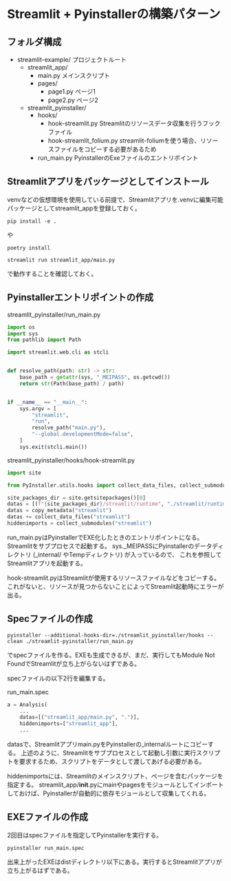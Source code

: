 # Streamlit + Pyinstallerの構築パターン

## フォルダ構成

* streamlit-example/  プロジェクトルート
    * streamlit_app/
        * main.py  メインスクリプト
        * pages/
            * page1.py  ページ1
            * page2.py  ページ2
    * streamlit_pyinstaller/
        * hooks/
            * hook-streamlit.py  Streamlitのリソースデータ収集を行うフックファイル
            * hook-streamlit_folium.py  streamlit-foliumを使う場合、リソースファイルをコピーする必要があるため
        * run_main.py  PyinstallerのExeファイルのエントリポイント

## Streamlitアプリをパッケージとしてインストール

venvなどの仮想環境を使用している前提で、Streamlitアプリを.venvに編集可能パッケージとしてstreamlit_appを登録しておく。

```
pip install -e .
```
や
```
poetry install
```

```
streamlit run streamlit_app/main.py
```
で動作することを確認しておく。

## Pyinstallerエントリポイントの作成

streamlit_pyinstaller/run_main.py
```py
import os
import sys
from pathlib import Path

import streamlit.web.cli as stcli


def resolve_path(path: str) -> str:
    base_path = getattr(sys, "_MEIPASS", os.getcwd())
    return str(Path(base_path) / path)


if __name__ == "__main__":
    sys.argv = [
        "streamlit",
        "run",
        resolve_path("main.py"),
        "--global.developmentMode=false",
    ]
    sys.exit(stcli.main())
```

streamlit_pyinstaller/hooks/hook-streamlit.py
```py
import site

from PyInstaller.utils.hooks import collect_data_files, collect_submodules, copy_metadata

site_packages_dir = site.getsitepackages()[0]
datas = [(f"{site_packages_dir}/streamlit/runtime", "./streamlit/runtime")]
datas = copy_metadata("streamlit")
datas += collect_data_files("streamlit")
hiddenimports = collect_submodules("streamlit")
```

run_main.pyはPyinstallerでEXE化したときのエントリポイントになる。Streamlitをサブプロセスで起動する。
sys._MEIPASSにPyinstallerのデータディレクトリ (_internal/ やTempディレクトリ) が入っているので、
これを参照してStreamlitアプリを起動する。

hook-streamlit.pyはStreamlitが使用するリソースファイルなどをコピーする。
これがないと、リソースが見つからないことによってStreamlit起動時にエラーが出る。

## Specファイルの作成

```
pyinstaller --additional-hooks-dir=./streamlit_pyinstaller/hooks --clean ./streamlit-pyinstaller/run_main.py
```
でspecファイルを作る。EXEも生成できるが、まだ、実行してもModule Not FoundでStreamlitが立ち上がらないはずである。

specファイルの以下2行を編集する。

run_main.spec
```py
a = Analysis(
    ...
    datas=[("streamlit_app/main.py", ".")],
    hiddenimports=["streamlit_app"],
    ...
```

datasで、Streamlitアプリmain.pyをPyinstallerの_internalルートにコピーする。
上述のように、Streamlitをサブプロセスとして起動し引数に実行スクリプトを要求するため、スクリプトをデータとして渡してあげる必要がある。

hiddenimportsには、Streamlitのメインスクリプト、ページを含むパッケージを指定する。
streamlit_app/__init__.pyにmainやpagesをモジュールとしてインポートしておけば、Pyinstallerが自動的に依存モジュールとして収集してくれる。


## EXEファイルの作成

2回目はspecファイルを指定してPyinstallerを実行する。

```
pyinstaller run_main.spec
```

出来上がったEXEはdistディレクトリ以下にある。実行するとStreamlitアプリが立ち上がるはずである。
